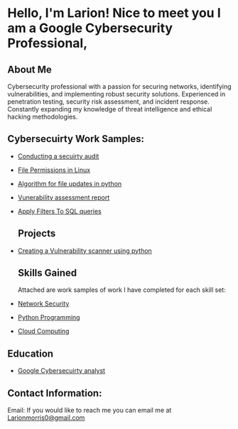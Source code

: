 <h1>Hello, I'm Larion! Nice to meet you I am a Google Cybersecurity Professional</a>, 

<h2> About Me </h2>

Cybersecurity professional with a passion for securing networks, identifying vulnerabilities, and implementing robust security solutions. Experienced in penetration testing, security risk assessment, and incident response. Constantly expanding my knowledge of threat intelligence and ethical hacking methodologies.

<h2> Cybersecuirty Work Samples:</h2>

  - [Conducting a secuirty audit](https://docs.google.com/document/d/1JlwYH_2xQorQVHZth_jSQftEXXAhC7sCe9Wk7vXGV4s/edit?usp=sharing)
  - [File Permissions in Linux](https://docs.google.com/document/d/1uZ7Nktnqt3n5AZefyW0Oad4pEJrCblfUN1FRM2wwdJY/edit?usp=sharing)
 - [Algorithm for file updates in python](https://docs.google.com/document/d/1Grop9oDtJv3-nti1HgFyT2KU5Hpeq4SdFUSpCor7wZo/edit?usp=sharing)
 - [Vunerability assessment report](https://docs.google.com/document/d/1l1WgSuqWw4Y09W6q3CsLbe1dadLK813Cwhiehgo8EHs/edit?usp=sharing)
 - [Apply Filters To SQL queries](https://docs.google.com/document/d/1MnopEqtYSqVxqmNB7tr-zJt2hw20uGOdLsLUO3j7Pk8/edit?usp=sharing)

   <h2> Projects </h2>

- [Creating a Vulnerability scanner using python](https://www.youtube.com/watch?v=a83ASGn_V_s)

  <h2> Skills Gained </h2>

  Attached are work samples of work I have completed for each skill set: 

- [Network Security](https://www.youtube.com/watch?v=a83ASGn_V_s)
- [Python Programming](https://www.youtube.com/watch?v=a83ASGn_V_s)
- [Cloud Computing](https://www.youtube.com/watch?v=a83ASGn_V_s)

 <h2> Education </h2>

- [Google Cybersecuirty analyst](https://coursera.org/share/e616881e9318fa1c312fc9ba968f8df9)

<h2>  Contact Information:</h2>

Email: If you would like to reach me you can email me at Larionmorris0@gmail.com



<!--
**joshmadakor1/joshmadakor1** is a ✨ _special_ ✨ repository because its `README.md` (this file) appears on your GitHub profile.

Here are some ideas to get you started:

- 🔭 I’m currently working on ...
- 🌱 I’m currently learning ...
- 👯 I’m looking to collaborate on ...
- 🤔 I’m looking for help with ...
- 💬 Ask me about ...
- 📫 How to reach me: ...
- 😄 Pronouns: ...
- ⚡ Fun fact: ...
-->
